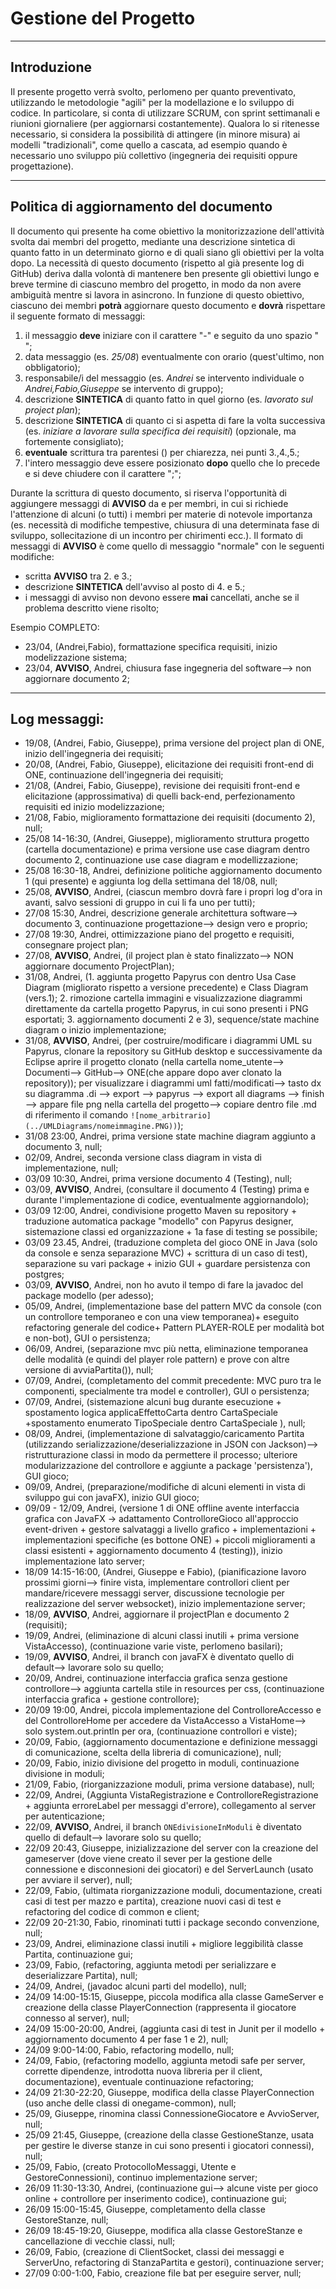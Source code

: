 # Gestione del Progetto

---

## Introduzione

Il presente progetto verrà svolto, perlomeno per quanto preventivato, utilizzando le metodologie "agili" per la modellazione e lo sviluppo di codice. 
In particolare, si conta di utilizzare SCRUM, con sprint settimanali e riunioni giornaliere (per aggiornarsi costantemente).
Qualora lo si ritenesse necessario, si considera la possibilità di attingere (in minore misura) ai modelli "tradizionali", come quello a cascata, ad esempio quando è necessario uno sviluppo più collettivo (ingegneria dei requisiti oppure progettazione).

---

## Politica di aggiornamento del documento

Il documento qui presente ha come obiettivo la monitorizzazione dell'attività svolta dai membri del progetto, mediante una descrizione sintetica di quanto fatto in un determinato giorno e di quali siano gli obiettivi per la volta dopo. 
La necessità di questo documento (rispetto al già presente log di GitHub) deriva dalla volontà di mantenere ben presente gli obiettivi lungo e breve termine di ciascuno membro del progetto, in modo da non avere ambiguità mentre si lavora in asincrono. 
In funzione di questo obiettivo, ciascuno dei membri **potrà** aggiornare questo documento e **dovrà** rispettare il seguente formato di messaggi:
1.  il messaggio **deve** iniziare con il carattere "-" e seguito da uno spazio " ";
2.  data messaggio (es. *25/08*) eventualmente con orario (quest'ultimo, non obbligatorio);
3.  responsabile/i del messaggio (es. *Andrei* se intervento individuale o *Andrei,Fabio,Giuseppe* se intervento di gruppo);
4.  descrizione **SINTETICA** di quanto fatto in quel giorno (es. *lavorato sul project plan*);
5.  descrizione **SINTETICA** di quanto ci si aspetta di fare la volta successiva (es. *iniziare a lavorare sulla specifica dei requisiti*) (opzionale, ma fortemente consigliato);
6.  **eventuale** scrittura tra parentesi () per chiarezza, nei punti 3.,4.,5.;
7.  l'intero messaggio deve essere posizionato **dopo** quello che lo precede e si deve chiudere con il carattere ";";
   
Durante la scrittura di questo documento, si riserva l'opportunità di aggiungere messaggi di **AVVISO** da e per membri, in cui si richiede l'attenzione di alcuni (o tutti) i membri per materie di notevole importanza (es. necessità di modifiche tempestive, chiusura di una determinata fase di sviluppo, sollecitazione di un incontro per chirimenti ecc.).
Il formato di messaggi di **AVVISO** è come quello di messaggio "normale" con le seguenti modifiche:
- scritta **AVVISO** tra 2. e 3.;
- descrizione **SINTETICA** dell'avviso al posto di 4. e 5.;
- i messaggi di avviso non devono essere **mai** cancellati, anche se il problema descritto viene risolto;

Esempio COMPLETO:
- 23/04, (Andrei,Fabio), formattazione specifica requisiti, inizio modelizzazione sistema;
- 23/04, **AVVISO**, Andrei, chiusura fase ingegneria del software--> non aggiornare documento 2;
---

## Log messaggi:

- 19/08, (Andrei, Fabio, Giuseppe), prima versione del project plan di ONE, inizio dell'ingegneria dei requisiti;
- 20/08, (Andrei, Fabio, Giuseppe), elicitazione dei requisiti front-end di ONE, continuazione dell'ingegneria dei requisiti;
- 21/08, (Andrei, Fabio, Giuseppe), revisione dei requisiti front-end e elicitazione (approssimativa) di quelli back-end, perfezionamento requisiti ed inizio modelizzazione;
- 21/08, Fabio, miglioramento formattazione dei requisiti (documento 2), null;
- 25/08 14-16:30, (Andrei, Giuseppe), miglioramento struttura progetto (cartella documentazione) e prima versione use case diagram dentro documento 2, continuazione use case diagram e modellizzazione;
- 25/08 16:30-18, Andrei, definizione politiche aggiornamento documento 1 (qui presente) e aggiunta log della settimana del 18/08, null;
- 25/08, **AVVISO**, Andrei, (ciascun membro dovrà fare i propri log d'ora in avanti, salvo sessioni di gruppo in cui li fa uno per tutti);
- 27/08 15:30, Andrei, descrizione generale architettura software--> documento 3, continuazione progettazione--> design vero e proprio;
- 27/08 19:30, Andrei, ottimizzazione piano del progetto e requisiti, consegnare project plan;
- 27/08, **AVVISO**, Andrei, (il project plan è stato finalizzato--> NON aggiornare documento ProjectPlan);
- 31/08, Andrei, (1. aggiunta progetto Papyrus con dentro Usa Case Diagram (migliorato rispetto a versione precedente) e Class Diagram (vers.1); 2. rimozione cartella immagini e visualizzazione diagrammi direttamente da cartella progetto Papyrus, in cui sono presenti i PNG esportati; 3. aggiornamento documenti 2 e 3), sequence/state machine diagram o inizio implementazione;
- 31/08, **AVVISO**, Andrei, (per costruire/modificare i diagrammi UML su Papyrus, clonare la repository su GitHub desktop e successivamente da Eclipse aprire il progetto clonato (nella cartella nome_utente--> Documenti--> GitHub--> ONE(che appare dopo aver clonato la repository)); per visualizzare i diagrammi uml fatti/modificati--> tasto dx su diagramma .di --> export --> papyrus --> export all diagrams --> finish --> appare file png nella cartella del progetto--> copiare dentro file .md di riferimento il comando `![nome_arbitrario](../UMLDiagrams/nomeimmagine.PNG))`);
- 31/08 23:00, Andrei, prima versione state machine diagram aggiunto a documento 3, null;
- 02/09, Andrei, seconda versione class diagram in vista di implementazione, null;
- 03/09 10:30, Andrei, prima versione documento 4 (Testing), null;
- 03/09, **AVVISO**, Andrei, (consultare il documento 4 (Testing) prima e durante l'implementazione di codice, eventualmente aggiornandolo);
- 03/09 12:00, Andrei, condivisione progetto Maven su repository + traduzione automatica package "modello" con Papyrus designer, sistemazione classi ed organizzazione + 1a fase di testing se possibile;
- 03/09 23.45, Andrei, (traduzione completa del gioco ONE in Java (solo da console e senza separazione MVC) + scrittura di un caso di test), separazione su vari package + inizio GUI + guardare persistenza con postgres;
- 03/09, **AVVISO**, Andrei, non ho avuto il tempo di fare la javadoc del package modello (per adesso);
- 05/09, Andrei, (implementazione base del pattern MVC da console (con un controllore temporaneo e con una view temporanea)+ eseguito refactoring generale del codice+ Pattern PLAYER-ROLE per modalità bot e non-bot), GUI o persistenza;
- 06/09, Andrei, (separazione mvc più netta, eliminazione temporanea delle modalità (e quindi del player role pattern) e prove con altre versione di avviaPartita()), null;
- 07/09, Andrei, (completamento del commit precedente: MVC puro tra le componenti, specialmente tra model e controller), GUI o persistenza;
- 07/09, Andrei, (sistemazione alcuni bug durante esecuzione + spostamento logica applicaEffettoCarta dentro CartaSpeciale +spostamento enumerato TipoSpeciale dentro CartaSpeciale ), null;
- 08/09, Andrei, (implementazione di salvataggio/caricamento Partita (utilizzando serializzazione/deserializzazione in JSON con Jackson)--> ristrutturazione classi in modo da permettere il processo; ulteriore modularizzazione del controllore e aggiunte a package 'persistenza'), GUI gioco;
- 09/09, Andrei, (preparazione/modifiche di alcuni elementi in vista di sviluppo gui con javaFX), inizio GUI gioco;
- 09/09 - 12/09, Andrei, (versione 1 di ONE offline avente interfaccia grafica con JavaFX -> adattamento ControlloreGioco all'approccio event-driven + gestore salvataggi a livello grafico + implementazioni + implementazioni specifiche (es bottone ONE) + piccoli miglioramenti a classi esistenti + aggiornamento documento 4 (testing)), inizio implementazione lato server;
- 18/09 14:15-16:00, (Andrei, Giuseppe e Fabio), (pianificazione lavoro prossimi giorni--> finire vista, implementare controllori client per mandare/ricevere messaggi server, discussione tecnologie per realizzazione del server websocket), inizio implementazione server;
- 18/09, **AVVISO**, Andrei, aggiornare il projectPlan e documento 2 (requisiti);
- 19/09, Andrei, (eliminazione di alcuni classi inutili + prima versione VistaAccesso), (continuazione varie viste, perlomeno basilari);
- 19/09, **AVVISO**, Andrei, il branch con javaFX è diventato quello di default--> lavorare solo su quello;
- 20/09, Andrei, continuazione interfaccia grafica senza gestione controllore--> aggiunta cartella stile in resources per css, (continuazione interfaccia grafica + gestione controllore);
- 20/09 19:00, Andrei, piccola implementazione del ControlloreAccesso e del ControlloreHome per accedere da VistaAccesso a VistaHome--> solo system.out.println per ora, (continuazione controllori e viste); 
- 20/09, Fabio, (aggiornamento documentazione e definizione messaggi di comunicazione, scelta della libreria di comunicazione), null;
- 20/09, Fabio, inizio divisione del progetto in moduli, continuazione divisione in moduli;
- 21/09, Fabio, (riorganizzazione moduli, prima versione database), null;
- 22/09, Andrei, (Aggiunta VistaRegistrazione e ControlloreRegistrazione + aggiunta erroreLabel per messaggi d'errore), collegamento al server per autenticazione;
- 22/09, **AVVISO**, Andrei, il branch `ONEdivisioneInModuli` è diventato quello di default--> lavorare solo su quello;
- 22/09 20:43, Giuseppe, inizializzazione del server con la creazione del gameserver (dove viene creato il sever per la gestione delle connessione e disconnesioni dei giocatori) e del ServerLaunch (usato per avviare il server), null;
- 22/09, Fabio, (ultimata riorganizzazione moduli, documentazione, creati casi di test per mazzo e partita), creazione nuovi casi di test e refactoring del codice di common e client;
- 22/09 20-21:30, Fabio, rinominati tutti i package secondo convenzione, null;
- 23/09, Andrei, eliminazione classi inutili + migliore leggibilità classe Partita, continuazione gui;
- 23/09, Fabio, (refactoring, aggiunta metodi per serializzare e deserializzare Partita), null;
- 24/09, Andrei, (javadoc alcuni parti del modello), null;
- 24/09 14:00-15:15, Giuseppe, piccola modifica alla classe GameServer e creazione della classe PlayerConnection (rappresenta il giocatore connesso al server), null;
- 24/09 15:00-20:00, Andrei, (aggiunta casi di test in Junit per il modello + aggiornamento documento 4 per fase 1 e 2), null;
- 24/09 9:00-14:00, Fabio, refactoring modello, null;
- 24/09, Fabio, (refactoring modello, aggiunta metodi safe per server, corrette dipendenze, introdotta nuova libreria per il client, documentazione), eventuale continuazione refactoring;
- 24/09 21:30-22:20, Giuseppe, modifica della classe PlayerConnection (uso anche delle classi di onegame-common), null;
- 25/09, Giuseppe, rinomina classi ConnessioneGiocatore e AvvioServer, null;
- 25/09 21:45, Giuseppe, (creazione della classe GestioneStanze, usata per gestire le diverse stanze in cui sono presenti i giocatori connessi), null;
- 25/09, Fabio, (creato ProtocolloMessaggi, Utente e GestoreConnessioni), continuo implementazione server;
- 26/09 11:30-13:30, Andrei, (continuazione gui--> alcune viste per gioco online + controllore per inserimento codice), continuazione gui;
- 26/09 15:00-15:45, Giuseppe, completamento della classe GestoreStanze, null;
- 26/09 18:45-19:20, Giuseppe, modifica alla classe GestoreStanze e cancellazione di vecchie classi, null;
- 26/09, Fabio, (creazione di ClientSocket, classi dei messaggi e ServerUno, refactoring di StanzaPartita e gestori), continuazione server;
- 27/09 0:00-1:00, Fabio, creazione file bat per eseguire server, null;